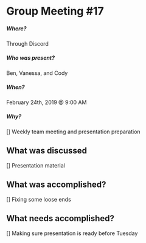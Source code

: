# Group Meeting #17

##### Where?
Through Discord

##### Who was present?
Ben, Vanessa, and Cody

##### When?
February 24th, 2019 @ 9:00 AM

##### Why?
[] Weekly team meeting and presentation preparation

## What was discussed
[] Presentation material 

## What was accomplished?
[] Fixing some loose ends

## What needs accomplished?
[] Making sure presentation is ready before Tuesday
